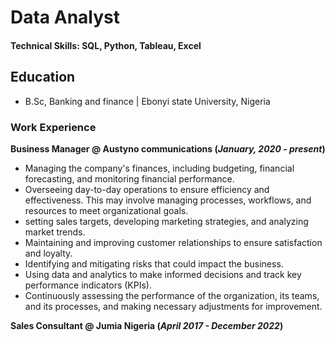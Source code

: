 # Data Analyst

#### Technical Skills: SQL, Python, Tableau, Excel

## Education
- B.Sc, Banking and finance | Ebonyi state University, Nigeria

### Work Experience
**Business Manager @ Austyno communications (_January, 2020 - present_)**
- Managing the company's finances, including budgeting, financial forecasting, and monitoring financial performance.
- Overseeing day-to-day operations to ensure efficiency and effectiveness. This may involve managing processes, workflows, and resources to meet organizational goals.
- setting sales targets, developing marketing strategies, and analyzing market trends.
- Maintaining and improving customer relationships to ensure satisfaction and loyalty.
-  Identifying and mitigating risks that could impact the business.
-  Using data and analytics to make informed decisions and track key performance indicators (KPIs).
-  Continuously assessing the performance of the organization, its teams, and its processes, and making necessary adjustments for improvement.

**Sales Consultant @ Jumia Nigeria (_April 2017 - December 2022_)**
